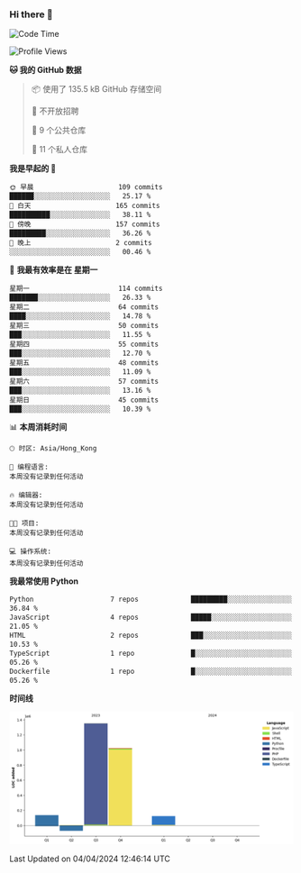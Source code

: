 ### Hi there 👋

<!--
**Mrzqd/Mrzqd** is a ✨ _special_ ✨ repository because its `README.md` (this file) appears on your GitHub profile.

Here are some ideas to get you started:

- 🔭 I’m currently working on ...
- 🌱 I’m currently learning ...
- 👯 I’m looking to collaborate on ...
- 🤔 I’m looking for help with ...
- 💬 Ask me about ...
- 📫 How to reach me: ...
- 😄 Pronouns: ...
- ⚡ Fun fact: ...
-->
<!--START_SECTION:waka-->
![Code Time](http://img.shields.io/badge/Code%20Time-212%20hrs%2028%20mins-blue)

![Profile Views](http://img.shields.io/badge/%E4%B8%AA%E4%BA%BA%E8%B5%84%E6%96%99%E8%A7%82%E7%9C%8B%E6%AC%A1%E6%95%B0-0-blue)

**🐱 我的 GitHub 数据** 

> 📦  使用了 135.5 kB GitHub 存储空间 
 > 
> 🚫 不开放招聘
 > 
> 📜 9 个公共仓库 
 > 
> 🔑 11 个私人仓库 
 > 
**我是早起的 🐤** 

```text
🌞 早晨                     109 commits         ██████░░░░░░░░░░░░░░░░░░░   25.17 % 
🌆 白天                     165 commits         ██████████░░░░░░░░░░░░░░░   38.11 % 
🌃 傍晚                     157 commits         █████████░░░░░░░░░░░░░░░░   36.26 % 
🌙 晚上                     2 commits           ░░░░░░░░░░░░░░░░░░░░░░░░░   00.46 % 
```
📅 **我最有效率是在 星期一** 

```text
星期一                      114 commits         ███████░░░░░░░░░░░░░░░░░░   26.33 % 
星期二                      64 commits          ████░░░░░░░░░░░░░░░░░░░░░   14.78 % 
星期三                      50 commits          ███░░░░░░░░░░░░░░░░░░░░░░   11.55 % 
星期四                      55 commits          ███░░░░░░░░░░░░░░░░░░░░░░   12.70 % 
星期五                      48 commits          ███░░░░░░░░░░░░░░░░░░░░░░   11.09 % 
星期六                      57 commits          ███░░░░░░░░░░░░░░░░░░░░░░   13.16 % 
星期日                      45 commits          ███░░░░░░░░░░░░░░░░░░░░░░   10.39 % 
```


📊 **本周消耗时间** 

```text
🕑︎ 时区: Asia/Hong_Kong

💬 编程语言: 
本周没有记录到任何活动

🔥 编辑器: 
本周没有记录到任何活动

🐱‍💻 项目: 
本周没有记录到任何活动

💻 操作系统: 
本周没有记录到任何活动
```

**我最常使用 Python** 

```text
Python                   7 repos             █████████░░░░░░░░░░░░░░░░   36.84 % 
JavaScript               4 repos             █████░░░░░░░░░░░░░░░░░░░░   21.05 % 
HTML                     2 repos             ███░░░░░░░░░░░░░░░░░░░░░░   10.53 % 
TypeScript               1 repo              █░░░░░░░░░░░░░░░░░░░░░░░░   05.26 % 
Dockerfile               1 repo              █░░░░░░░░░░░░░░░░░░░░░░░░   05.26 % 
```



**时间线**

![Lines of Code chart](https://raw.githubusercontent.com/Mrzqd/Mrzqd/main/assets/bar_graph.png)


 Last Updated on 04/04/2024 12:46:14 UTC
<!--END_SECTION:waka-->
